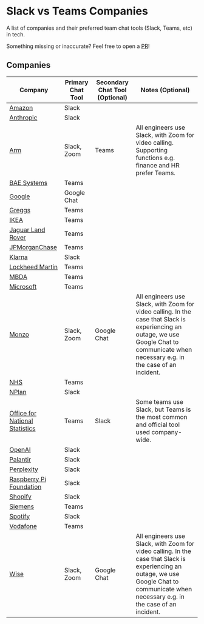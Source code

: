 # Slack vs Teams Companies
A list of companies and their preferred team chat tools (Slack, Teams, etc) in tech.

Something missing or inaccurate? Feel free to open a [PR](https://github.com/smstone0/slack-vs-teams-jobs/pulls)!

## Companies
| Company | Primary Chat Tool | Secondary Chat Tool (Optional) | Notes (Optional)
-- |-------------| -- | --
[Amazon](https://www.amazon.com/) | Slack
[Anthropic](https://www.anthropic.com/) | Slack
[Arm](https://www.arm.com/) | Slack, Zoom | Teams | All engineers use Slack, with Zoom for video calling. Supporting functions e.g. finance and HR prefer Teams.
[BAE Systems](https://www.baesystems.com/en) | Teams
[Google](https://about.google/) | Google Chat
[Greggs](https://www.greggs.com/) | Teams
[IKEA](https://www.ikea.com/) | Teams
[Jaguar Land Rover](https://www.jlr.com/) | Teams
[JPMorganChase](https://www.jpmorganchase.com/) | Teams
[Klarna](https://www.klarna.com/) | Slack
[Lockheed Martin](https://www.lockheedmartin.com/) | Teams
[MBDA](https://www.mbda-systems.com/) | Teams
[Microsoft](https://www.microsoft.com/) | Teams
[Monzo](https://monzo.com/) | Slack, Zoom | Google Chat | All engineers use Slack, with Zoom for video calling. In the case that Slack is experiencing an outage, we use Google Chat to communicate when necessary e.g. in the case of an incident.
[NHS](https://www.nhs.uk/) | Teams
[NPlan](https://www.nplan.io/) | Slack
[Office for National Statistics](https://www.ons.gov.uk/) | Teams | Slack | Some teams use Slack, but Teams is the most common and official tool used company-wide.
[OpenAI](https://openai.com/) | Slack
[Palantir](https://www.palantir.com/) | Slack
[Perplexity](https://www.perplexity.ai/) | Slack
[Raspberry Pi Foundation](https://www.raspberrypi.org/) | Slack
[Shopify](https://www.shopify.com/uk) | Slack
[Siemens](https://www.siemens.com/global/en.html) | Teams
[Spotify](https://open.spotify.com/) | Slack
[Vodafone](https://vodafone.com) | Teams
[Wise](https://wise.com/) | Slack, Zoom | Google Chat | All engineers use Slack, with Zoom for video calling. In the case that Slack is experiencing an outage, we use Google Chat to communicate when necessary e.g. in the case of an incident.
